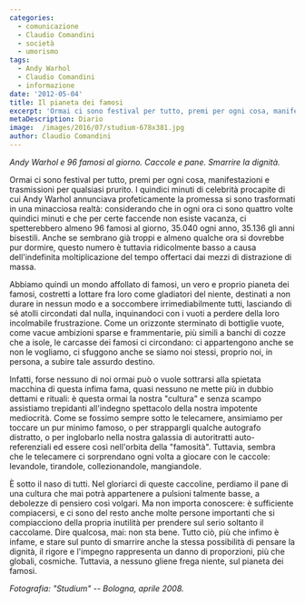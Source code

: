 ```yaml
---
categories:
  - comunicazione
  - Claudio Comandini
  - società
  - umorismo
tags:
  - Andy Warhol
  - Claudio Comandini
  - informazione
date: '2012-05-04'
title: Il pianeta dei famosi
excerpt: 'Ormai ci sono festival per tutto, premi per ogni cosa, manifestazioni e trasmissioni per qualsiasi prurito. I quindici minuti di celebrità procapite di cui Andy Warhol annunciava profeticamente la promessa si sono trasformati in una minacciosa realtà: considerando che in ogni ora ci sono quattro volte quindici minuti e che per certe faccende non esiste vacanza, ci spetterebbero almeno 96 famosi al giorno, 35.040 ogni anno, 35.136 gli anni bisestili. '
metaDescription: Diario
image:  /images/2016/07/studium-678x381.jpg
author: Claudio Comandini
---
```


*Andy Warhol e 96 famosi al giorno. Caccole e pane. Smarrire la dignità.*

Ormai ci sono festival per tutto, premi per ogni cosa, manifestazioni e trasmissioni per qualsiasi prurito. I quindici minuti di celebrità procapite di cui Andy Warhol annunciava profeticamente la promessa si sono trasformati in una minacciosa realtà: considerando che in ogni ora ci sono quattro volte quindici minuti e che per certe faccende non esiste vacanza, ci spetterebbero almeno 96 famosi al giorno, 35.040 ogni anno, 35.136 gli anni bisestili. Anche se sembrano già troppi e almeno qualche ora si dovrebbe pur dormire, questo numero è tuttavia ridicolmente basso a causa dell'indefinita moltiplicazione del tempo offertaci dai mezzi di distrazione di massa.

Abbiamo quindi un mondo affollato di famosi, un vero e proprio pianeta dei famosi, costretti a lottare fra loro come gladiatori del niente, destinati a non durare in nessun modo e a soccombere irrimediabilmente tutti, lasciando di sé atolli circondati dal nulla, inquinandoci con i vuoti a perdere della loro incolmabile frustrazione. Come un orizzonte sterminato di bottiglie vuote, come vacue ambizioni sparse e frammentarie, più simili a banchi di cozze che a isole, le carcasse dei famosi ci circondano: ci appartengono anche se non le vogliamo, ci sfuggono anche se siamo noi stessi, proprio noi, in persona, a subire tale assurdo destino.

Infatti, forse nessuno di noi ormai può o vuole sottrarsi alla spietata macchina di questa infima fama, quasi nessuno ne mette più in dubbio dettami e rituali: è questa ormai la nostra "cultura" e senza scampo assistiamo trepidanti all'indegno spettacolo della nostra impotente mediocrità. Come se fossimo sempre sotto le telecamere, ansimiamo per toccare un pur minimo famoso, o per strappargli qualche autografo distratto, o per inglobarlo nella nostra galassia di autoritratti auto-referenziali ed essere così nell'orbita della "famosità". Tuttavia, sembra che le telecamere ci sorprendano ogni volta a giocare con le caccole: levandole, tirandole, collezionandole, mangiandole.

È sotto il naso di tutti. Nel gloriarci di queste caccoline, perdiamo il pane di una cultura che mai potrà appartenere a pulsioni talmente basse, a debolezze di pensiero così volgari. Ma non importa conoscere: è sufficiente compiacersi, e ci sono del resto anche molte persone importanti che si compiacciono della propria inutilità per prendere sul serio soltanto il caccolame. Dire qualcosa, mai: non sta bene. Tutto ciò, più che infimo è infame, e stare sul punto di smarrire anche la stessa possibilità di pensare la dignità, il rigore e l'impegno rappresenta un danno di proporzioni, più che globali, cosmiche. Tuttavia, a nessuno gliene frega niente, sul pianeta dei famosi.

*Fotografia: "Studium" -- Bologna, aprile 2008.*
